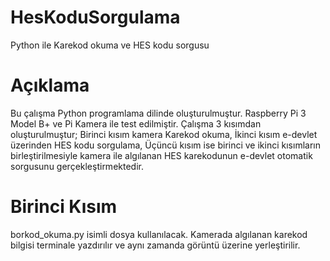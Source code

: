 # HesKoduSorgulama
Python ile Karekod okuma ve HES kodu sorgusu

# Açıklama
Bu çalışma Python programlama dilinde oluşturulmuştur.
Raspberry Pi 3 Model B+ ve Pi Kamera ile test edilmiştir.
Çalışma 3 kısımdan oluşturulmuştur; 
 Birinci kısım kamera Karekod okuma,
 İkinci kısım e-devlet üzerinden HES kodu sorgulama,
 Üçüncü kısım ise birinci ve ikinci kısımların birleştirilmesiyle kamera ile algılanan HES karekodunun e-devlet otomatik sorgusunu gerçekleştirmektedir.
 
# Birinci Kısım
borkod_okuma.py isimli dosya kullanılacak. Kamerada algılanan karekod bilgisi terminale yazdırılır ve aynı zamanda görüntü üzerine yerleştirilir.
